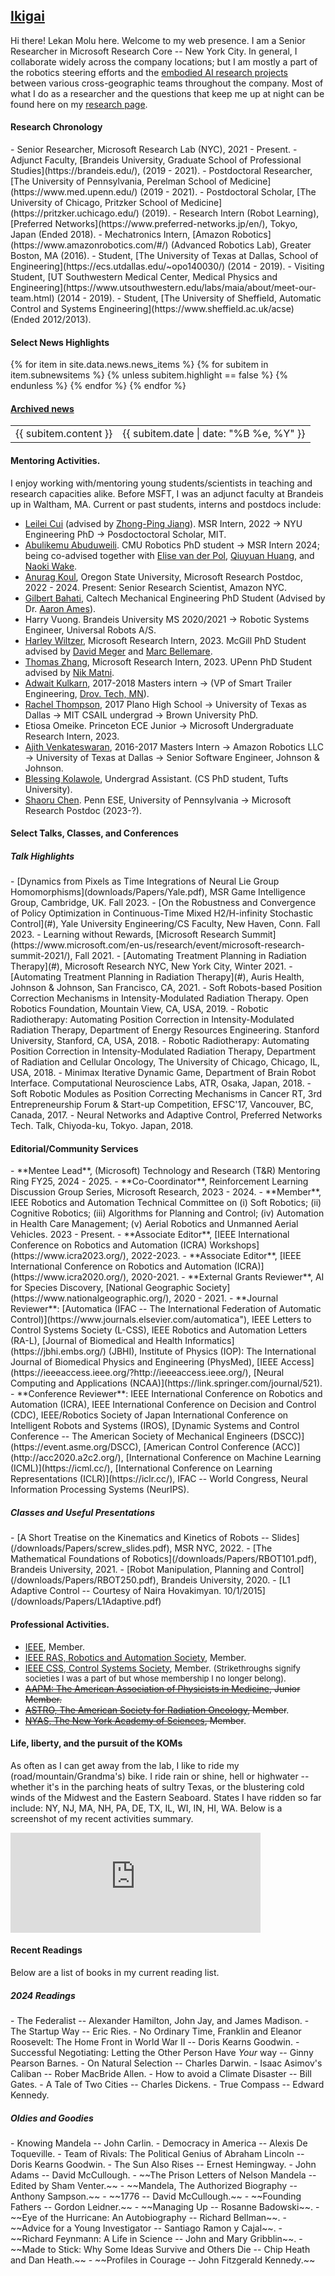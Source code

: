 
<h2><i class="fa fa-chevron-right"></i><i class="fa fa-chevron-right"></i><a href="https://en.wikipedia.org/wiki/Ikigai">Ikigai</a></h2>

Hi there! Lekan Molu here. Welcome to my web presence. I am a Senior Researcher in Microsoft Research Core -- New York City. In general, I collaborate widely across the company locations; but I am mostly a part of the robotics steering efforts and the [embodied AI research projects](https://www.microsoft.com/en-us/research/collaboration/embodied-ai/people/) between various cross-geographic teams throughout the company. Most of what I do as a researcher and the questions that keep me up at night can be found here on my [research page](/research).


<h4><i class="fa fa-chevron-right"></i><i class="fa fa-chevron-right"></i> Research Chronology</h4>
- Senior Researcher, Microsoft Research Lab (NYC), 2021 - Present.
- Adjunct Faculty, [Brandeis University, Graduate School of Professional Studies](https://brandeis.edu/), (2019 - 2021).
- Postdoctoral Researcher, [The University of Pennsylvania, Perelman School of Medicine](https://www.med.upenn.edu/) (2019 - 2021).
- Postdoctoral Scholar, [The University of Chicago, Pritzker School of Medicine](https://pritzker.uchicago.edu/) (2019).
- Research Intern (Robot Learning), [Preferred Networks](https://www.preferred-networks.jp/en/), Tokyo, Japan (Ended 2018).
- Mechatronics Intern, [Amazon Robotics](https://www.amazonrobotics.com/#/) (Advanced Robotics Lab), Greater Boston, MA (2016).
- Student, [The University of Texas at Dallas, School of Engineering](https://ecs.utdallas.edu/~opo140030/) (2014 - 2019).
- Visiting Student, [UT Southwestern Medical Center, Medical Physics and Engineering](https://www.utsouthwestern.edu/labs/maia/about/meet-our-team.html)  (2014 - 2019).  
- Student, [The University of Sheffield, Automatic Control and Systems Engineering](https://www.sheffield.ac.uk/acse) (Ended 2012/2013).

<h4><i class="fa fa-chevron-right"></i><i class="fa fa-chevron-right"></i> Select News Highlights</h4>
<table class="table table-hover">
    {% for item in site.data.news.news_items %}
    {% for subitem in item.subnewsitems %}
        {% unless subitem.highlight == false %}
        <tr>
          <td>{{ subitem.content }} </td>
          <td class="col-md-3" style="text-align: right;">{{ subitem.date | date: "%B %e, %Y" }}</td>
        </tr>
      {% endunless %}
    {% endfor %}
  {% endfor %}
<h4><a href="{{ sites }}/news">Archived news</a></h4>
</table>

<a name="mentor"></a>
 <h4><i class="fa fa-chevron-right"></i><i class="fa fa-chevron-right"></i>  Mentoring Activities.</h4>

I enjoy working with/mentoring young students/scientists in teaching and research capacities alike. Before MSFT, I was an adjunct faculty at Brandeis up in Waltham, MA. Current or past students, interns and postdocs include:

+ [Leilei Cui](https://scholar.google.com/citations?user=RbczS_gAAAAJ&hl=en&oi=ao) (advised by [Zhong-Ping Jiang](https://engineering.nyu.edu/faculty/zhong-ping-jiang)). MSR Intern, 2022   &rarr; NYU Engineering PhD &rarr; Posdoctoctoral Scholar, MIT.
+ [Abulikemu Abuduweili](https://scholar.google.com/citations?user=6Oro5g8AAAAJ&hl=en). CMU Robotics PhD student &rarr; MSR Intern 2024; being co-advised together with [Elise van der Pol](https://www.elisevanderpol.nl/), [Qiuyuan Huang](https://scholar.google.com/citations?user=U7Mmyc8AAAAJ&hl=en), and [Naoki Wake](https://www.microsoft.com/en-us/research/people/nawake/).
+ [Anurag Koul](https://koulanurag.dev/), Oregon State University, Microsoft Research Postdoc, 2022 - 2024.  Present: Senior Research Scientist, Amazon NYC.
+ [Gilbert Bahati](https://www.gbahati.com/home), Caltech Mechanical Engineering PhD Student (Advised by Dr. [Aaron Ames](http://ames.caltech.edu/)).
+ Harry Vuong. Brandeis University MS 2020/2021 &rarr; Robotic Systems Engineer, Universal Robots A/S. 
+ [Harley Wiltzer](https://harwiltz.github.io/), Microsoft Research Intern, 2023. McGill PhD Student advised by [David Meger](https://www.cim.mcgill.ca/~dmeger/) and [Marc Bellemare](http://www.marcgbellemare.info/).
+ [Thomas Zhang](https://thomaszh3.github.io/), Microsoft Research Intern, 2023. UPenn PhD Student advised by [Nik Matni](https://nikolaimatni.github.io/).
+  [Adwait Kulkarn](https://www.linkedin.com/in/adwaitkulkarni93), 2017-2018 Masters intern &rarr; (VP of Smart Trailer Engineering, [Drov. Tech, MN](http://drovtech.com)).
+  [Rachel Thompson](https://github.com/rsthomp), 2017 Plano High School &rarr; University of Texas as Dallas &rarr; MIT CSAIL undergrad &rarr; Brown University PhD.
+ Etiosa Omeike. Princeton ECE Junior &rarr;  Microsoft Undergraduate Research Intern, 2023.
+  [Ajith Venkateswaran](https://www.linkedin.com/in/ajithvenkateswaran), 2016-2017 Masters Intern &rarr; Amazon Robotics LLC &rarr; University of Texas at Dallas &rarr; Senior Software Engineer, Johnson & Johnson.
+  [Blessing Kolawole](https://www.linkedin.com/in/blessingkolawole/), Undergrad Assistant. (CS PhD student, Tufts University).
+ [Shaoru Chen](https://shaoruchen.github.io). Penn ESE, University of Pennsylvania &rarr; Microsoft Research Postdoc (2023-?).
 
<h4><i class="fa fa-chevron-right"></i><i class="fa fa-chevron-right"></i> Select Talks, Classes, and Conferences</h4>
<h5><i class="fa fa-chevron-right"></i><i class="fa fa-chevron-right"></i>Talk Highlights</h5>
- [Dynamics from Pixels as Time Integrations of Neural Lie Group Homomorphisms](downloads/Papers/Yale.pdf), MSR Game Intelligence Group, Cambridge, UK. Fall 2023.
- [On the Robustness and Convergence of Policy Optimization in Continuous-Time Mixed H2/H-infinity Stochastic Control](#), Yale University Engineering/CS Faculty, New Haven, Conn. Fall 2023.
<!-- - [Modeling and Control of Flexible Structures in Virtual Reality Environments](#), McGill University Engineering/MILA, Winter 2024. -->
- Learning without Rewards, [Microsoft Research Summit](https://www.microsoft.com/en-us/research/event/microsoft-research-summit-2021/), Fall 2021.
- [Automating Treatment Planning in Radiation Therapy](#), Microsoft Research NYC, New York City, Winter 2021.
- [Automating Treatment Planning in Radiation Therapy](#), Auris Health, Johnson & Johnson, San Francisco, CA, 2021.
- Soft Robots-based Position Correction Mechanisms in Intensity-Modulated Radiation Therapy. Open Robotics Foundation, Mountain View, CA, USA, 2019.
- Robotic Radiotherapy: Automating Position Correction in Intensity-Modulated Radiation Therapy, Department of Energy Resources Engineering. Stanford University, Stanford, CA, USA, 2018.
- Robotic Radiotherapy: Automating Position Correction in Intensity-Modulated Radiation Therapy, Department of Radiation and Cellular Oncology, The University of Chicago, Chicago, IL, USA, 2018.
- Minimax Iterative Dynamic Game, Department of Brain Robot Interface. Computational Neuroscience Labs, ATR, Osaka, Japan, 2018.  
- Soft Robotic Modules as Position Correcting Mechanisms in Cancer RT, 3rd Entrepreneurship Forum & Start-up Competition, EFSC'17, Vancouver, BC, Canada, 2017.
- Neural Networks and Adaptive Control, Preferred Networks Tech. Talk, Chiyoda-ku, Tokyo. Japan, 2018. 

<h4><i class="fa fa-chevron-right"></i><i class="fa fa-chevron-right"></i> Editorial/Community Services</h4>
- **Mentee Lead**, (Microsoft) Technology and Research (T&R) Mentoring Ring FY25, 2024 - 2025.
- **Co-Coordinator**, Reinforcement Learning Discussion Group Series, Microsoft Research, 2023 - 2024.
- **Member**, IEEE Robotics and Automation Technical Committee on (i) Soft Robotics; (ii) Cognitive Robotics; (iii) Algorithms for Planning and Control; (iv) Automation in Health Care Management; (v) Aerial Robotics and Unmanned Aerial Vehicles. 2023 - Present.
- **Associate Editor**, [IEEE International Conference on Robotics and Automation (ICRA) Workshops](https://www.icra2023.org/), 2022-2023.
- **Associate Editor**, [IEEE International Conference on Robotics and Automation (ICRA)](https://www.icra2020.org/), 2020-2021.
- **External Grants Reviewer**, AI for Species Discovery, [National Geographic Society](https://www.nationalgeographic.org/), 2020 - 2021.
- **Journal Reviewer**: [Automatica (IFAC -- The International Federation of Automatic Control)](https://www.journals.elsevier.com/automatica"), IEEE Letters to Control Systems Society (L-CSS), IEEE Robotics and Automation Letters (RA-L), [Journal of Biomedical and Health Informatics](https://jbhi.embs.org/) (JBHI), Institute of Physics (IOP): The International Journal of Biomedical Physics and Engineering (PhysMed), [IEEE Access](https://ieeeaccess.ieee.org/?http://ieeeaccess.ieee.org/), [Neural Computing and Applications (NCAA)](https://link.springer.com/journal/521).
- **Conference Reviewer**: IEEE International Conference on Robotics and Automation (ICRA), IEEE International Conference on Decision and Control (CDC), IEEE/Robotics Society of Japan International Conference on Intelligent Robots and Systems (IROS), [Dynamic Systems and Control Conference -- The American Society of Mechanical Engineers (DSCC)](https://event.asme.org/DSCC), [American Control Conference (ACC)](http://acc2020.a2c2.org/), [International Conference on Machine Learning (ICML)](https://icml.cc/), [International Conference on Learning Representations (ICLR)](https://iclr.cc/), IFAC -- World Congress, Neural Information Processing Systems (NeurIPS).

<h5><i class="fa fa-chevron-right"></i><i class="fa fa-chevron-right"></i> Classes and Useful Presentations</h5>
- [A Short Treatise on the Kinematics and Kinetics of Robots -- Slides](/downloads/Papers/screw_slides.pdf), MSR NYC, 2022.
- [The Mathematical Foundations of Robotics](/downloads/Papers/RBOT101.pdf), Brandeis University, 2021.
- [Robot Manipulation, Planning and Control](/downloads/Papers/RBOT250.pdf), Brandeis University, 2020.
- [L1 Adaptive Control -- Courtesy of Naira Hovakimyan. 10/1/2015](/downloads/Papers/L1Adaptive.pdf)
<br>
 <h4><i class="fa fa-chevron-right"></i><i class="fa fa-chevron-right"></i>  Professional Activities.</h4>

 - [IEEE](https://www.ieee.org/), Member.
 - [IEEE RAS, Robotics and Automation Society](https://www.ieee-ras.org/), Member.
 - [IEEE CSS, Control Systems Society](https://www.ieeecss.org/), Member.
 <font size=2>(Strikethroughs signify societies I was a part of but whose membership I no longer belong).</font>
 - ~~[AAPM: The American Association of Physicists in Medicine](https://w3.aapm.org/my_aapm/index.php), Junior Member.~~
 - ~~[ASTRO, The American Society for Radiation Oncology](https://www.astro.org/), Member~~.
 - ~~[NYAS, The New York Academy of Sciences](https://www.nyas.org/), Member~~.

<h4><i class="fa fa-chevron-right"></i><i class="fa fa-chevron-right"></i>Life, liberty, and the pursuit of the KOMs</h4>

<p>As often as I can get away from the lab, I like to ride my (road/mountain/Grandma's) bike. I ride rain or shine, hell or highwater -- whether it's in the parching heats of sultry Texas, or the blustering cold winds of the  Midwest and the Eastern Seaboard. States I have ridden so far include: NY, NJ, MA, NH, PA, DE, TX, IL, WI, IN, HI, WA. Below is a screenshot of my recent activities summary. </p>
  <iframe height='160' width='400' frameborder='0' allowtransparency='true' scrolling='no' src='https://www.strava.com/athletes/29996478/activity-summary/a1ced5c81ee2203640950cbaf24d5fb53d84bafb'></iframe>

<br>
<h4><i class="fa fa-chevron-right"></i><i class="fa fa-chevron-right"></i> Recent Readings </h4>
 Below are a list of books in my current reading list.
 <h5><i class="fa fa-chevron-right"></i><i class="fa fa-chevron-right"></i> 2024 Readings</h5>
 -  The Federalist -- Alexander Hamilton, John Jay, and James Madison.
 -  The Startup Way -- Eric Ries.
 -  No Ordinary Time, Franklin and Eleanor Roosevelt: The Home Front in World War II -- Doris Kearns Goodwin.
 -  Successful Negotiating: Letting the Other Person Have <i>Your</i> way -- Ginny Pearson Barnes.
 -  On Natural Selection -- Charles Darwin.
 -  Isaac Asimov's Caliban -- Rober MacBride Allen.
 -  How to avoid a Climate Disaster -- Bill Gates.
 -  A Tale of Two Cities -- Charles Dickens.
 -  True Compass -- Edward Kennedy. 
 <h5><i class="fa fa-chevron-right"></i><i class="fa fa-chevron-right"></i> Oldies and Goodies</h5>
 -  Knowing Mandela -- John Carlin.
 -  Democracy in America -- Alexis De Toqueville.
 -  Team of Rivals: The Political Genius of Abraham Lincoln --  Doris Kearns Goodwin.
 -  The Sun Also Rises -- Ernest Hemingway.
 -  John Adams -- David McCullough.
 -  ~~The Prison Letters of Nelson Mandela -- Edited by Sham Venter.~~
 -  ~~Mandela, The Authorized Biography  -- Anthony Sampson.~~
 -  ~~1776 -- David McCullough.~~
 -  ~~Founding Fathers -- Gordon Leidner.~~
 -  ~~Managing Up -- Rosanne Badowski~~.
 -  ~~Eye of the Hurricane: An Autobiography -- Richard Bellman~~.
 -  ~~Advice for a Young Investigator -- Santiago Ramon y Cajal~~.
 -  ~~Richard Feynmann: A Life in Science -- John and Mary Gribblin~~.
 -  ~~Made to Stick: Why Some Ideas Survive and Others Die -- Chip Heath and Dan Heath.~~
 -  ~~Profiles in Courage -- John Fitzgerald Kennedy.~~
